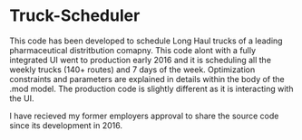 # Truck-Scheduler

This code has been developed to schedule Long Haul trucks of a leading pharmaceutical distritbution comapny. This code alont with a fully integrated UI went to production early 2016 and it is scheduling all the weekly trucks (140+ routes) and 7 days of the week.
Optimization constraints and parameters are explained in details within the body of the .mod model. The production code is slightly different as it is interacting with the UI.

I have recieved my former employers approval to share the source code since its development in 2016.
 
